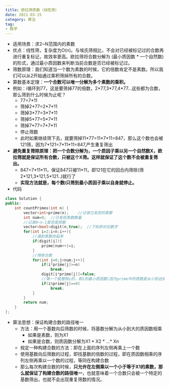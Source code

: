 ```yaml
---
title: 欧拉筛质数（线性筛）
date: 2021-03-15
category: 算法
tag:
- 数学
---
```


- 适用场景：求2~N范围内的素数
- 优点：线性筛，复杂度为O(n)。与埃氏筛相比，不会对已经被标记过的合数再进行重复标记，故效率更高。欧拉筛将合数分解为 (最小质因数 * 一个自然数) 的形式，通过最小质因数来判断当前合数是否已经被标记过。
- 筛数原理：我们知道当一个数为素数的时候，它的倍数肯定不是素数。所以我们可以从2开始通过乘积筛掉所有的合数。
- 算数基本定理：**一个合数可以唯一分解为多个素数的乘积。**
- 例如：i循环到77，这是要筛掉77的倍数，2\*77,3\*77,4\*77...这些都为合数，那么筛到什么时候为止呢？
	- 77=7*11
	- 筛掉2\*77=2\*7*11
	- 筛掉3\*77=3\*7*11
	- 筛掉5\*77=5\*7*11
	- 筛掉7\*77=7\*7*11
	- 停止筛数
	- 此时如果继续筛下去，就要筛掉11\*77=11\*7\*11=847，那么这个数也会被121筛，因为7\*121=7\*11\*11=847,产生重复筛出
- **避免重复筛除原理：把一个合数分解为，一个质因子乘以另一个自然数X，欧拉筛就是保证所有合数，只被这个X筛。这样就保证了这个数不会被重复筛出。** 
	- 847=7\*11\*11，保证847只被11\*11，即121在它的回合内筛除(筛2\*121,3\*121,5\*121..)就行了 
	- **实现方法就是，每个数i只筛到最小质因子乘以自身就停止。**
- 代码
```cpp
class Solution {
public:
    int countPrimes(int n) {
        vector<int>prime(n);    //记录已发现的素数
        int num=0;  //已发现素数数量
        //记录0~n-1是否是质数
        vector<bool>digit(n,true);  //下标即对应数字
        for(int i=2;i<n;i++){
            //遇到素数存起来
            if(digit[i]){
                prime[num++]=i;
            }
            //筛除合数
            for(int j=0;j<num;j++){
                if(i*prime[j]>=n)
                    break;
                digit[i*prime[j]]=false;
                //第一个能整除i的，即i的最小质因数(因为prime中的质数是从小到达排列的）
                if(i%prime[j]==0)
                    break;
            }
        }
        return num;
    }
};
```
- 算法思想：保证构建合数的路径唯一
	- 方法：用一个基数向后筛数的时候，将基数分解为从小到大的质因数相乘
		- 如果是素数，则为X1
		- 如果是合数，则质因数分解为X1 \* X2 \* ...\* Xn
	- 规定一种构建合数的方法：即在上面的序列左侧再乘上一个数
	- 使用基数向后筛数的过程，即找基数的倍数的过程，即在质因数相乘的序列左侧再乘以一个数的过程，等同在构建合数
	- 那么每次构建合数的时候，**只允许在左侧乘以一个小于等于X1的素数，那么就保证了构建合数的路径唯一**，也就意味着一个合数只会被一个特定的基数筛出，也就不会出现重复筛数的情况。